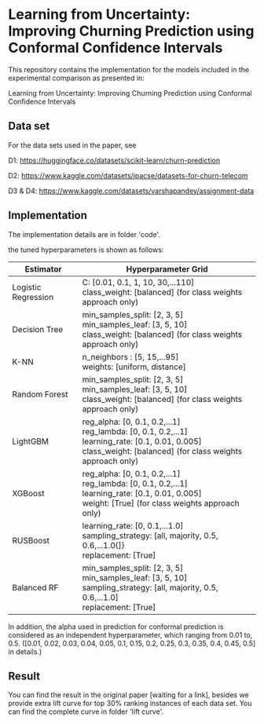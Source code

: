 # Learning from Uncertainty: Improving Churning Prediction using Conformal Confidence Intervals


This repository contains the implementation for the models included in the experimental comparison as presented in:

Learning from Uncertainty: Improving Churning Prediction using Conformal Confidence Intervals 

## Data set 

For the data sets used in the paper, see

D1: https://huggingface.co/datasets/scikit-learn/churn-prediction

D2: https://www.kaggle.com/datasets/jpacse/datasets-for-churn-telecom

D3 & D4: https://www.kaggle.com/datasets/varshapandey/assignment-data 

## Implementation 
The implementation details are in folder 'code'.

the tuned hyperparameters is shown as follows:

| Estimator |  Hyperparameter Grid |
| --- | --- |
| Logistic Regression  |  C: [0.01, 0.1, 1, 10, 30,...110] <br> class_weight: [balanced] (for class weights approach only)  |
| Decision Tree   |  min_samples_split: [2, 3, 5] <br> min_samples_leaf: [3, 5, 10] <br> class_weight: [balanced] (for class weights approach only) | 
| K-NN |  n_neighbors : [5, 15,...95] <br> weights: [uniform, distance] | 
| Random Forest   |  min_samples_split: [2, 3, 5] <br> min_samples_leaf: [3, 5, 10] <br> class_weight: [balanced] (for class weights approach only) | 
| LightGBM   |  reg_alpha: [0, 0.1, 0.2,...1] <br> reg_lambda: [0, 0.1, 0.2,...1] <br> learning_rate: [0.1, 0.01, 0.005] <br> class_weight: [balanced] (for class weights approach only)  | 
| XGBoost    |  reg_alpha: [0, 0.1, 0.2,...1] <br> reg_lambda: [0, 0.1, 0.2,...1] <br> learning_rate: [0.1, 0.01, 0.005] <br> weight: [True] (for class weights approach only) | 
| RUSBoost    |  learning_rate: [0, 0.1,...1.0] <br> sampling_strategy: [all, majority, 0.5, 0.6,...1.0{]} <br> replacement: [True] | 
| Balanced RF  |  min_samples_split: [2, 3, 5] <br> min_samples_leaf: [3, 5, 10] <br> sampling_strategy: [all, majority, 0.5, 0.6,...1.0] <br> replacement: [True] | 

In addition, the alpha used in prediction for conformal prediction is considered as an independent hyperparameter, which ranging from 0.01 to, 0.5. ([0.01, 0.02, 0.03, 0.04, 0.05, 0.1, 0.15, 0.2, 0.25, 0.3, 0.35, 0.4, 0.45, 0.5] in details.)

## Result
You can find the result in the original paper [waiting for a link], besides we provide extra lift curve for top 30% ranking instances of each data set. You can find the complete curve in folder 'lift curve'.

